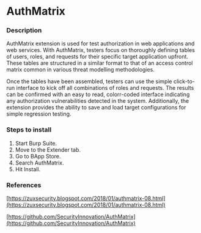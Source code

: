 # **AuthMatrix**

### **Description**

AuthMatrix extension is used for test authorization in web applications and web services. With AuthMatrix, testers focus on thoroughly defining tables of users, roles, and requests for their specific target application upfront. These tables are structured in a similar format to that of an access control matrix common in various threat modelling methodologies.

Once the tables have been assembled, testers can use the simple click-to-run interface to kick off all combinations of roles and requests. The results can be confirmed with an easy to read, colorr-coded interface indicating any authorization vulnerabilities detected in the system. Additionally, the extension provides the ability to save and load target configurations for simple regression testing.

### **Steps to install**

1. Start Burp Suite.
2. Move to the Extender tab.
3. Go to BApp Store.
4. Search AuthMatrix.
5. Hit Install.

### **References**

[https://zuxsecurity.blogspot.com/2018/01/authmatrix-08.html](https://zuxsecurity.blogspot.com/2018/01/authmatrix-08.html)

[https://github.com/SecurityInnovation/AuthMatrix](https://github.com/SecurityInnovation/AuthMatrix)
